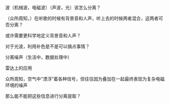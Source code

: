 波（机械波，电磁波）（声波，光）该怎么分离？

（众所周知，）在听歌的时候有背景音和人声，听上去的时候两者混合，这两者可否分离？

或许需要更科学地定义背景音和人声？

对于光波，利用补色是不是可以搞点事情？

分离噪声（生活中，数据处理中）

雷达上的应用



众所周知，空气中“漂浮”着各种信号，但往往因为叠加在一起最终表现为复杂电磁环境的噪声

那么能不能把这些信息进行分离提取？

